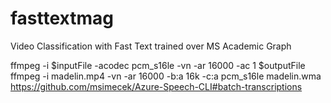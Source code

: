 # fasttextmag
Video Classification with Fast Text trained over MS Academic Graph 


ffmpeg -i $inputFile -acodec pcm_s16le -vn -ar 16000 -ac 1 $outputFile
ffmpeg -i madelin.mp4 -vn -ar 16000 -b:a 16k -c:a pcm_s16le madelin.wma
https://github.com/msimecek/Azure-Speech-CLI#batch-transcriptions
